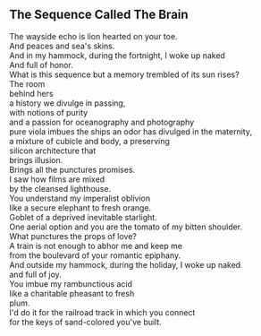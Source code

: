 The Sequence Called The Brain
-----------------------------
The wayside echo is lion hearted on your toe.  
And peaces and sea's skins.  
And in my hammock, during the fortnight, I woke up naked  
And full of honor.  
What is this sequence but a memory trembled of its sun rises?  
The room  
behind hers  
a history we divulge in passing,  
with notions of purity  
and a passion for oceanography and photography  
pure viola imbues the ships an odor has divulged in the maternity,  
a mixture of cubicle and body, a preserving  
silicon architecture that  
brings illusion.  
Brings all the punctures promises.  
I saw how films are mixed  
by the cleansed lighthouse.  
You understand my imperalist oblivion  
like a secure elephant to fresh orange.  
Goblet of a deprived inevitable starlight.  
One aerial option and you are the tomato of my bitten shoulder.  
What punctures the props of love?  
A train is not enough to abhor me and keep me  
from the boulevard of your romantic epiphany.  
And outside my hammock, during the holiday, I woke up naked  
and full of joy.  
You imbue my rambunctious acid  
like a charitable pheasant to fresh  
plum.  
I'd do it for the railroad track in which you connect  
for the keys of sand-colored you've built.  
